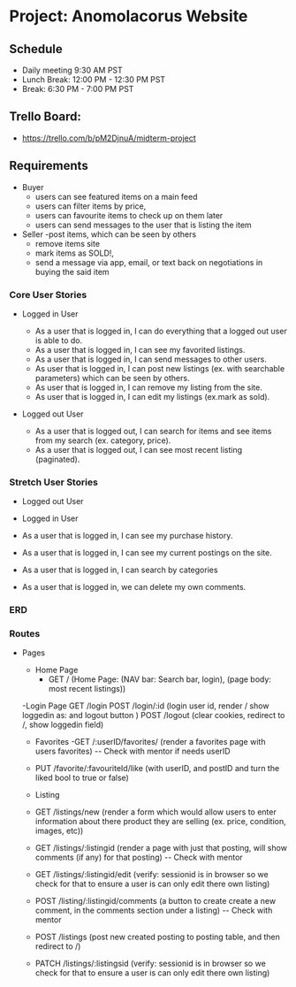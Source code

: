# Project: Anomolacorus Website

## Schedule

- Daily meeting 9:30 AM PST
- Lunch Break: 12:00 PM - 12:30 PM PST
- Break: 6:30 PM - 7:00 PM PST

## Trello Board:

- https://trello.com/b/pM2DjnuA/midterm-project

## Requirements

- Buyer
  - users can see featured items on a main feed
  - users can filter items by price,
  - users can favourite items to check up on them later
  - users can send messages to the user that is listing the item
- Seller
  -post items, which can be seen by others
  - remove items site
  - mark items as SOLD!,
  - send a message via app, email, or text back on negotiations in buying the said item

### Core User Stories

 <!-- * for page routes
 * /listings
 *   / -> show all lists
 *   /:id -> show id
 *   /create -> create form
 *   /update -> update form
 *   /delete -> delete form
 


 * for API routes
 * resource: listings
 * GET listings -> list of listings
 * GET listing/:id -> one listing
 * POST listing -> create listing
 * PUT listing/:id -> updating listing
 * DELETE listing/:id -> deleting -->

- Logged in User

  - As a user that is logged in, I can do everything that a logged out user is able to do.
  - As a user that is logged in, I can see my favorited listings.
  - As a user that is logged in, I can send messages to other users.
  - As user that is logged in, I can post new listings (ex. with searchable parameters) which can be seen by others.
  - As user that is logged in, I can remove my listing from the site.
  - As user that is logged in, I can edit my listings (ex.mark as sold).

- Logged out User
  - As a user that is logged out, I can search for items and see items from my search (ex. category, price).
  - As a user that is logged out, I can see most recent listing (paginated).

### Stretch User Stories

- Logged out User

- Logged in User
- As a user that is logged in, I can see my purchase history.
- As a user that is logged in, I can see my current postings on the site.
- As a user that is logged in, I can search by categories
- As a user that is logged in, we can delete my own comments.

### ERD

### Routes

- Pages

  - Home Page
    - GET / (Home Page: (NAV bar: Search bar, login), (page body: most recent listings))

  -Login Page
  GET /login
  POST /login/:id (login user id, render / show loggedin as: and logout button )
  POST /logout (clear cookies, redirect to /, show loggedin field)

  - Favorites
    -GET /:userID/favorites/ (render a favorites page with users favorites) -- Check with mentor if needs userID
  - PUT /favorite/:favouriteId/like (with userID, and postID and turn the liked bool to true or false)

  - Listing
  - GET /listings/new (render a form which would allow users to enter information about there product they are selling (ex. price, condition, images, etc))
  - GET /listings/:listingid (render a page with just that posting, will show comments (if any) for that posting) -- Check with mentor
  - GET /listings/:listingid/edit (verify: sessionid is in browser so we check for that to ensure a user is can only edit there own listing)
  - POST /listing/:listingid/comments (a button to create create a new comment, in the comments section under a listing) -- Check with mentor
  - POST /listings (post new created posting to posting table, and then redirect to /)
  - PATCH /listings/:listingsid (verify: sessionid is in browser so we check for that to ensure a user is can only edit there own listing)
